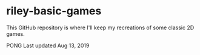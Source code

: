 # riley-basic-games

This GitHub repository is where I'll keep my recreations of some classic 2D games.

PONG
Last updated Aug 13, 2019


